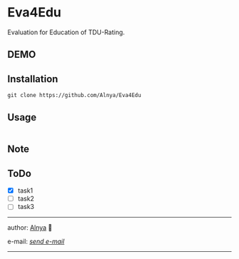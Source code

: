 # Eva4Edu
Evaluation for Education of TDU-Rating.

## DEMO

## Installation

```
git clone https://github.com/Alnya/Eva4Edu
```

## Usage

```
```

## Note

## ToDo

- [x] task1
- [ ] task2
- [ ] task3

------------

author: [Alnya](https://github.com/Alnya) :ghost:

e-mail: [*send e-mail*](<mailto:19aj135@ms.dendai.ac.jp>)
<!--How to write for anti-spam mail-->

------------